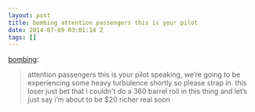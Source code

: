 ```yaml
---
layout: post
title: bombing attention passengers this is your pilot
date: 2014-07-09 03:01:14 Z
tags: []
---
```

[bombing](http://bombing.tumblr.com/post/90383319918/attention-passengers-this-is-your-pilot-speaking):

> attention passengers this is your pilot speaking, we’re going to be experiencing some heavy turbulence shortly so please strap in. this loser just bet that i couldn’t do a 360 barrel roll in this thing and let’s just say i’m about to be $20 richer real soon
